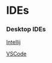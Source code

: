 # IDEs

### Desktop IDEs

[Intellij](https://www.jetbrains.com/idea/)

[VSCode](https://code.visualstudio.com)

